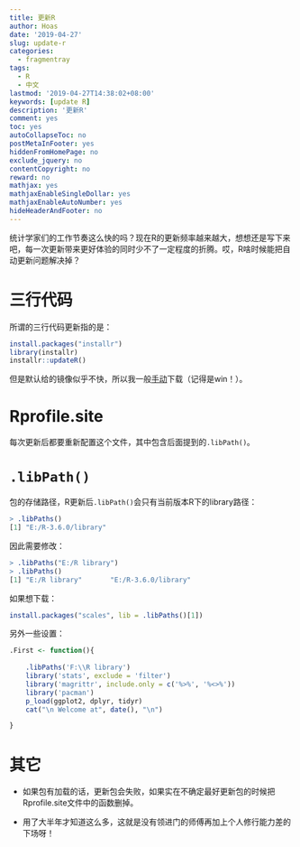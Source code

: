 ```yaml
---
title: 更新R
author: Hoas
date: '2019-04-27'
slug: update-r
categories:
  - fragmentray
tags:
  - R
  - 中文
lastmod: '2019-04-27T14:38:02+08:00'
keywords: [update R]
description: '更新R'
comment: yes
toc: yes
autoCollapseToc: no
postMetaInFooter: yes
hiddenFromHomePage: no
exclude_jquery: no
contentCopyright: no
reward: no
mathjax: yes
mathjaxEnableSingleDollar: yes
mathjaxEnableAutoNumber: yes
hideHeaderAndFooter: no
---
```


统计学家们的工作节奏这么快的吗？现在R的更新频率越来越大，想想还是写下来吧，每一次更新带来更好体验的同时少不了一定程度的折腾。哎，R啥时候能把自动更新问题解决掉？


<!--more-->

# 三行代码

所谓的三行代码更新指的是：

```r
install.packages("installr")
library(installr)
installr::updateR()
```

但是默认给的镜像似乎不快，所以我一般[手动](https://cran.r-project.org/)下载（记得是win！）。

# Rprofile.site

每次更新后都要重新配置这个文件，其中包含后面提到的`.libPath()`。

# `.libPath()`

包的存储路径，R更新后`.libPath()`会只有当前版本R下的library路径：

```r
> .libPaths()
[1] "E:/R-3.6.0/library"
```

因此需要修改：

```r
> .libPaths("E:/R library")
> .libPaths()
[1] "E:/R library"       "E:/R-3.6.0/library"
```

如果想下载：

```r
install.packages("scales", lib = .libPaths()[1])
```

另外一些设置：

```r
.First <- function(){
	
	.libPaths('F:\\R library')
	library('stats', exclude = 'filter')
	library('magrittr', include.only = c('%>%', '%<>%'))
	library('pacman')
	p_load(ggplot2, dplyr, tidyr)
	cat("\n Welcome at", date(), "\n")

}
```

# 其它

- 如果包有加载的话，更新包会失败，如果实在不确定最好更新包的时候把Rprofile.site文件中的函数删掉。

- 用了大半年才知道这么多，这就是没有领进门的师傅再加上个人修行能力差的下场呀！